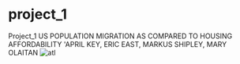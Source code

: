 # project_1
Project_1
US POPULATION MIGRATION 
AS COMPARED TO 
HOUSING AFFORDABILITY
'APRIL KEY, ERIC EAST, MARKUS SHIPLEY, MARY OLAITAN
![atl](https://user-images.githubusercontent.com/94247881/152688020-6aaf2c1e-00f0-4067-9fb0-a8ea90d976f3.jpg)
